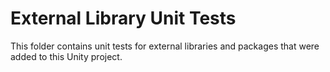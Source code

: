 # External Library Unit Tests

This folder contains unit tests for external libraries and packages that were added to this Unity project.
